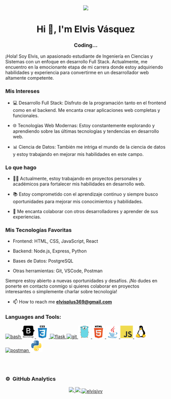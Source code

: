 
<div id="header" align="center"  >
<kbd > 
<img src="https://media.giphy.com/media/yYSSBtDgbbRzq/giphy.gif" width="300"   />
</kbd>
</div>
<h1 align="center">Hi 👋, I'm Elvis Vásquez</h1>
<h3 align="center">Coding...</h3>
¡Hola! Soy Elvis, un apasionado estudiante de Ingeniería en Ciencias y Sistemas con un enfoque en desarrollo Full Stack. Actualmente, me encuentro en la emocionante etapa de mi carrera donde estoy adquiriendo habilidades y experiencia para convertirme en un desarrollador web altamente competente.

### Mis Intereses

- 💻 Desarrollo Full Stack: Disfruto de la programación tanto en el frontend como en el backend. Me encanta crear aplicaciones web completas y funcionales.

- 🌐 Tecnologías Web Modernas: Estoy constantemente explorando y aprendiendo sobre las últimas tecnologías y tendencias en desarrollo web.

- 📊 Ciencia de Datos: También me intriga el mundo de la ciencia de datos y estoy trabajando en mejorar mis habilidades en este campo.

### Lo que hago

- 👨‍💻 Actualmente, estoy trabajando en proyectos personales y académicos para fortalecer mis habilidades en desarrollo web.

- 📚 Estoy comprometido con el aprendizaje continuo y siempre busco oportunidades para mejorar mis conocimientos y habilidades.

- 🤝 Me encanta colaborar con otros desarrolladores y aprender de sus experiencias.

### Mis Tecnologías Favoritas

- Frontend: HTML, CSS, JavaScript, React

- Backend: Node.js, Express, Python

- Bases de Datos:  PostgreSQL

- Otras herramientas: Git, VSCode, Postman

Siempre estoy abierto a nuevas oportunidades y desafíos. ¡No dudes en ponerte en contacto conmigo si quieres colaborar en proyectos interesantes o simplemente charlar sobre tecnología!


- 📫 How to reach me **elvisplus369@gmail.com**

<!---
<p align="left"> <a href="https://github.com/ryo-ma/github-profile-trophy"><img src="https://github-profile-trophy.vercel.app/?username=elvisjvv" alt="elvisjvv" /></a> </p>

<h3 align="left">Connect with me:</h3>
<p align="left">
</p>
-->


<h3 align="left">Languages and Tools:</h3>
<p align="left"> <a href="https://www.gnu.org/software/bash/" target="_blank" rel="noreferrer"> <img src="https://www.vectorlogo.zone/logos/gnu_bash/gnu_bash-icon.svg" alt="bash" width="40" height="40"/> </a> <a href="https://getbootstrap.com" target="_blank" rel="noreferrer"> <img src="https://raw.githubusercontent.com/devicons/devicon/master/icons/bootstrap/bootstrap-plain-wordmark.svg" alt="bootstrap" width="40" height="40"/> </a> <a href="https://www.w3schools.com/css/" target="_blank" rel="noreferrer"> <img src="https://raw.githubusercontent.com/devicons/devicon/master/icons/css3/css3-original-wordmark.svg" alt="css3" width="40" height="40"/> </a> <a href="https://flask.palletsprojects.com/" target="_blank" rel="noreferrer"> <img src="https://www.vectorlogo.zone/logos/pocoo_flask/pocoo_flask-icon.svg" alt="flask" width="40" height="40"/> </a> <a href="https://git-scm.com/" target="_blank" rel="noreferrer"> <img src="https://www.vectorlogo.zone/logos/git-scm/git-scm-icon.svg" alt="git" width="40" height="40"/> </a> <a href="https://golang.org" target="_blank" rel="noreferrer"> <img src="https://raw.githubusercontent.com/devicons/devicon/master/icons/go/go-original.svg" alt="go" width="40" height="40"/> </a> <a href="https://www.w3.org/html/" target="_blank" rel="noreferrer"> <img src="https://raw.githubusercontent.com/devicons/devicon/master/icons/html5/html5-original-wordmark.svg" alt="html5" width="40" height="40"/> </a> <a href="https://www.java.com" target="_blank" rel="noreferrer"> <img src="https://raw.githubusercontent.com/devicons/devicon/master/icons/java/java-original.svg" alt="java" width="40" height="40"/> </a> <a href="https://developer.mozilla.org/en-US/docs/Web/JavaScript" target="_blank" rel="noreferrer"> <img src="https://raw.githubusercontent.com/devicons/devicon/master/icons/javascript/javascript-original.svg" alt="javascript" width="40" height="40"/> </a> <a href="https://www.linux.org/" target="_blank" rel="noreferrer"> <img src="https://raw.githubusercontent.com/devicons/devicon/master/icons/linux/linux-original.svg" alt="linux" width="40" height="40"/> </a> <a href="https://postman.com" target="_blank" rel="noreferrer"> <img src="https://www.vectorlogo.zone/logos/getpostman/getpostman-icon.svg" alt="postman" width="40" height="40"/> </a> <a href="https://www.python.org" target="_blank" rel="noreferrer"> <img src="https://raw.githubusercontent.com/devicons/devicon/master/icons/python/python-original.svg" alt="python" width="40" height="40"/> </a> </p>



<br/><br/>
### ⚙️ &nbsp;GitHub Analytics

<p align="center">
<a href="https://github.com/elvisjvv">
  <img height="180em" src="https://github-readme-stats-eight-theta.vercel.app/api?username=elvisjvv&show_icons=true&theme=merko&include_all_commits=true&count_private=true"/>
  <img height="180em" src="https://github-readme-stats-eight-theta.vercel.app/api/top-langs/?username=elvisjvv&layout=compact&langs_count=8&theme=merko"/>

<img align="center" src="https://github-readme-streak-stats.herokuapp.com/?user=elvisjvv&theme=merko" alt="elvisjvv" />
</a>
<!---
-->

